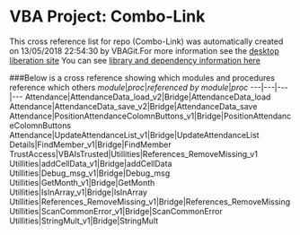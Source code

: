 # VBA Project: Combo-Link
This cross reference list for repo (Combo-Link) was automatically created on 13/05/2018 22:54:30 by VBAGit.For more information see the [desktop liberation site](http://ramblings.mcpher.com/Home/excelquirks/drivesdk/gettinggithubready "desktop liberation")
You can see [library and dependency information here](dependencies.md)

###Below is a cross reference showing which modules and procedures reference which others
*module*|*proc*|*referenced by module*|*proc*
---|---|---|---
Attendance|AttendanceData_load_v2|Bridge|AttendanceData_load
Attendance|AttendanceData_save_v2|Bridge|AttendanceData_save
Attendance|PositionAttendanceColomnButtons_v1|Bridge|PositionAttendanceColomnButtons
Attendance|UpdateAttendanceList_v1|Bridge|UpdateAttendanceList
Details|FindMember_v1|Bridge|FindMember
TrustAccess|VBAIsTrusted|Utillities|References_RemoveMissing_v1
Utillities|addCellData_v1|Bridge|addCellData
Utillities|Debug_msg_v1|Bridge|Debug_msg
Utillities|GetMonth_v1|Bridge|GetMonth
Utillities|IsInArray_v1|Bridge|IsInArray
Utillities|References_RemoveMissing_v1|Bridge|References_RemoveMissing
Utillities|ScanCommonError_v1|Bridge|ScanCommonError
Utillities|StringMult_v1|Bridge|StringMult
